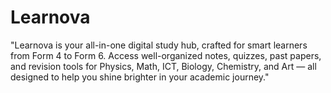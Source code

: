 # Learnova
"Learnova is your all-in-one digital study hub, crafted for smart learners from Form 4 to Form 6. Access well-organized notes, quizzes, past papers, and revision tools for Physics, Math, ICT, Biology, Chemistry, and Art — all designed to help you shine brighter in your academic journey."
